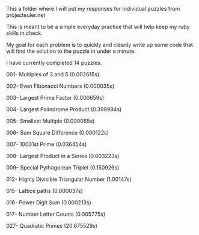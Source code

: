 This a folder where I will put my responses for individual puzzles from projecteuler.net

This is meant to be a simple everyday practice that will help keep my ruby skills in check.

My goal for each problem is to quickly and cleanly write up some code that will find the solution to the puzzle in under a minute.

I have currently completed 14 puzzles.

001- Multiples of 3 and 5 (0.002615s)

002- Even Fibonacci Numbers (0.000035s)

003- Largest Prime Factor (0.000659s)

004- Largest Palindrome Product (0.399984s)

005- Smallest Multiple (0.000085s)

006- Sum Square Difference (0.000122s)

007- 10001st Prime (0.036454s)

008- Largest Product in a Series (0.003223s)

009- Special Pythagorean Triplet (0.150926s)

012- Highly Divisible Triangular Number (1.00147s)

015- Lattice paths (0.000037s)

016- Power Digit Sum (0.000213s)

017- Number Letter Counts (0.005775s)

027- Quadratic Primes (20.675529s)
